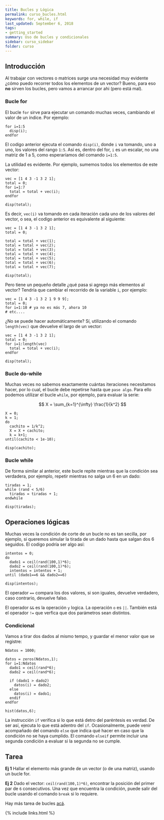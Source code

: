 ```yaml
---
title: Bucles y Lógica
permalink: curso_bucles.html
keywords: for, while, if
last_updated: September 6, 2018
tags:
- getting_started
summary: Uso de bucles y condicionales
sidebar: curso_sidebar
folder: curso
---
```


## Introducción
Al trabajar con vectores o matrices surge una necesidad muy evidente ¿cómo
puedo recorrer todos los elementos de un vector? Bueno, para eso **no** sirven
los bucles, pero vamos a arrancar por ahi (pero está mal).

### Bucle for
El bucle ``for`` sirve para ejecutar un comando muchas veces, cambiando
el valor de un índice. Por ejemplo:

```
for i=1:5
  disp(i);
endfor
```

El codigo anterior ejecuta el comando ``disp(i)``, donde ``i`` va tomando,
uno a uno, los valores del rango ``1:5``. Así es, dentro del for, ``i`` es
un escalar, no una matriz de 1 a 5, como esperaríamos del comando ``i=1:5``.

La utilidad es evidente. Por ejemplo, sumemos todos los elementos de este vector:

```
vec = [1 4 3 -1 3 2 1];
total = 0;
for i=1:7
  total = total + vec(i);
endfor

disp(total);
```

Es decir, ``vec(i)`` va tomando en cada iteración cada uno de los valores del vector,
o sea, el codigo anterior es equivalente al siguiente:

```
vec = [1 4 3 -1 3 2 1];
total = 0;

total = total + vec(1);
total = total + vec(2);
total = total + vec(3);
total = total + vec(4);
total = total + vec(5);
total = total + vec(6);
total = total + vec(7);

disp(total);
```

Pero tiene un pequeño detalle ¿qué pasa si agrego más elementos al vector?
Tendría que cambiar el recorrido de la variable ``i``, por ejemplo:

```
vec = [1 4 3 -1 3 2 1 9 9 9];
total = 0;
for i=1:10 # ya no es más 7, ahora 10
# etc....
```

¿No se puede hacer automáticamente? Sí, utilizando el comando ``length(vec)``
que devuelve el largo de un vector:

```
vec = [1 4 3 -1 3 2 1];
total = 0;
for i=1:length(vec)
  total = total + vec(i);
endfor

disp(total);
```

### Bucle do-while
Muchas veces no sabemos exactamente cuántas iteraciones necesitamos hacer,
por lo cual, el bucle debe repetirse hasta que ``pase algo``. Para ello
podemos utilizar el bucle ``while``, por ejemplo, para evaluar la serie:

$$ X = \sum_{k=1}^{\infty} \frac{1}{k^2} $$

```
X = 0;
k = 1;
do
  cachito = 1/k^2;
  X = X + cachito;
  k = k+1;
until(cachito < 1e-10);

disp(cachito);
```

### Bucle while
De forma similar al anterior, este bucle repite mientras que la condición
sea verdadera, por ejemplo, repetir mientras no salga un 6 en un dado:

```
tiradas = 1;
while (rand < 5/6)
  tiradas = tiradas + 1;
endwhile

disp(tiradas);
```

## Operaciones lógicas
Muchas veces la condición de corte de un bucle no es tan secilla,
por ejemplo, si queremos simular la tirada de un dado hasta que
salgan dos 6 seguidos. El codigo podría ser algo así:

```
intentos = 0;
do
  dado1 = ceil(rand(100,1)*6);
  dado2 = ceil(rand(100,1)*6);
  intentos = intentos + 1;
until (dado1==6 && dado2==6)

disp(intentos);
```

El operador ``==`` compara los dos valores, si son iguales, devuelve verdadero,
caso contrario, devuelve falso.

El operador ``&&`` es la operación ``y`` logica. La operación ``o`` es ``||``.
También está el operador ``!=`` que verfica que dos parámetros sean distintos.

### Condicional
Vamos a tirar dos dados al mismo tempo, y guardar el menor valor que se registre:

```
Ndatos = 1000;

datos = zeros(Ndatos,1);
for i=1:Ndatos
  dado1 = ceil(rand*6);
  dado2 = ceil(rand*6);
  
  if (dado1 > dado2)
    datos(i) = dado2;
  else
    datos(i) = dado1;
  endif
endfor

hist(datos,6);
```

La instrucción ``if`` verifica si lo que está detro del paréntesis es verdad.
De ser así, ejecuta lo que está adentro del ``if``. Ocasionalmente, puede venir
acompañado del comando ``else`` que indica qué hacer en caso que la condición
no se haya cumplido. El comando ``elseif`` permite incluir una segunda condición
a evaluar si la segunda no se cumple.


## Tarea

**Ej 1** Hallar el elemento más grande de un vector (o de una matriz), usando un bucle for.

**Ej 2** Dado el vector: ``ceil(rand(100,1)*6)``, encontrar la posición del primer par de ``6`` consecutivos.
Una vez que encuentra la condición, puede salir del bucle usando el comando ``break`` si lo requiere.

Hay más tarea de bucles [acá](http://localhost:4000/curso_ej1_varianza_muestral.html).


{% include links.html %}